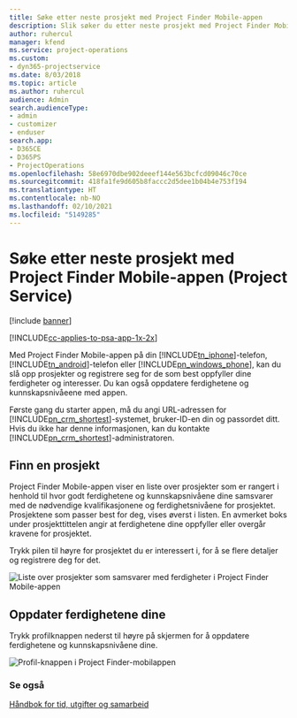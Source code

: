 ```yaml
---
title: Søke etter neste prosjekt med Project Finder Mobile-appen
description: Slik søker du etter neste prosjekt med Project Finder Mobile-appen for Project Service
author: ruhercul
manager: kfend
ms.service: project-operations
ms.custom:
- dyn365-projectservice
ms.date: 8/03/2018
ms.topic: article
ms.author: ruhercul
audience: Admin
search.audienceType:
- admin
- customizer
- enduser
search.app:
- D365CE
- D365PS
- ProjectOperations
ms.openlocfilehash: 58e6970dbe902deeef144e563bcfcd09046c70ce
ms.sourcegitcommit: 418fa1fe9d605b8faccc2d5dee1b04b4e753f194
ms.translationtype: HT
ms.contentlocale: nb-NO
ms.lasthandoff: 02/10/2021
ms.locfileid: "5149285"
---
```

# <a name="find-your-next-project-with-the-project-finder-mobile-app-project-service"></a>Søke etter neste prosjekt med Project Finder Mobile-appen (Project Service)

[!include [banner](../includes/psa-now-project-operations.md)]

[!INCLUDE[cc-applies-to-psa-app-1x-2x](../includes/cc-applies-to-psa-app-1x-2x.md)]

Med Project Finder Mobile-appen på din [!INCLUDE[tn_iphone](../includes/tn-iphone.md)]-telefon, [!INCLUDE[tn_android](../includes/tn-android.md)]-telefon eller [!INCLUDE[pn_windows_phone](../includes/pn-windows-phone.md)], kan du slå opp prosjekter og registrere seg for de som best oppfyller dine ferdigheter og interesser. Du kan også oppdatere ferdighetene og kunnskapsnivåeene med appen.  
  
 Første gang du starter appen, må du angi URL-adressen for [!INCLUDE[pn_crm_shortest](../includes/pn-crm-shortest.md)]-systemet, bruker-ID-en din og passordet ditt. Hvis du ikke har denne informasjonen, kan du kontakte [!INCLUDE[pn_crm_shortest](../includes/pn-crm-shortest.md)]-administratoren.  
  
## <a name="find-a-project"></a>Finn en prosjekt  
 Project Finder Mobile-appen viser en liste over prosjekter som er rangert i henhold til hvor godt ferdighetene og kunnskapsnivåene dine samsvarer med de nødvendige kvalifikasjonene og ferdighetsnivåene for prosjektet. Prosjektene som passer best for deg, vises øverst i listen. En avmerket boks under prosjekttittelen angir at ferdighetene dine oppfyller eller overgår kravene for prosjektet.  
  
 Trykk pilen til høyre for prosjektet du er interessert i, for å se flere detaljer og registrere deg for det.  
  
 ![Liste over prosjekter som samsvarer med ferdigheter i Project Finder Mobile-appen](../psa/media/project-service-project-finder-list.png "Liste over prosjekter som samsvarer med ferdigheter i Project Finder Mobile-appen")  
  
## <a name="update-your-skills"></a>Oppdater ferdighetene dine  
 Trykk profilknappen nederst til høyre på skjermen for å oppdatere ferdighetene og kunnskapsnivåene dine.  
  
 ![Profil-knappen i Project Finder-mobilappen](../psa/media/project-service-project-finder-profile.png "Profil-knappen i Project Finder-mobilappen")  
  
### <a name="see-also"></a>Se også  
 [Håndbok for tid, utgifter og samarbeid](../psa/time-expense-collaboration-guide.md)
